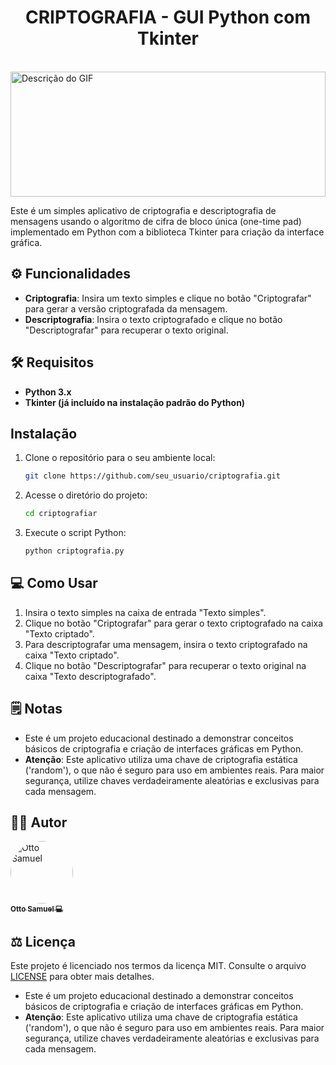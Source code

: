 # <div align="center"> CRIPTOGRAFIA - GUI Python com Tkinter </div>
<br>
<img src="https://i.pinimg.com/originals/52/bd/45/52bd45a1c856245547735b4d8608285e.gif" alt="Descrição do GIF" width="100%" height="200">


Este é um simples aplicativo de criptografia e descriptografia de mensagens usando o algoritmo de cifra de bloco única (one-time pad) implementado em Python com a biblioteca Tkinter para criação da interface gráfica.

## ⚙️ Funcionalidades

- **Criptografia**: Insira um texto simples e clique no botão "Criptografar" para gerar a versão criptografada da mensagem.
- **Descriptografia**: Insira o texto criptografado e clique no botão "Descriptografar" para recuperar o texto original.


## 🛠️ Requisitos

- **Python 3.x**
- **Tkinter (já incluído na instalação padrão do Python)**

## Instalação

1. Clone o repositório para o seu ambiente local:

    ```bash
    git clone https://github.com/seu_usuario/criptografia.git
    ```

2. Acesse o diretório do projeto:

    ```bash
    cd criptografiar
    ```

3. Execute o script Python:

    ```bash
    python criptografia.py
    ```

## 💻 Como Usar

1. Insira o texto simples na caixa de entrada "Texto simples".
2. Clique no botão "Criptografar" para gerar o texto criptografado na caixa "Texto criptado".
3. Para descriptografar uma mensagem, insira o texto criptografado na caixa "Texto criptado".
4. Clique no botão "Descriptografar" para recuperar o texto original na caixa "Texto descriptografado".

## 🗒️ Notas

- Este é um projeto educacional destinado a demonstrar conceitos básicos de criptografia e criação de interfaces gráficas em Python.
- **Atenção**: Este aplicativo utiliza uma chave de criptografia estática ('random'), o que não é seguro para uso em ambientes reais. Para maior segurança, utilize chaves verdadeiramente aleatórias e exclusivas para cada mensagem.

## 🧑‍💻 Autor

<a href="https://github.com/Otto-Samuel">
         <img src="https://avatars.githubusercontent.com/u/162514493?v=4" style="border-radius: 50%" width="100px;" alt="Otto Samuel"/>
         <br />
         <sub><b>Otto Samuel 💻</b></sub>
       </a>

## ⚖️ Licença

Este projeto é licenciado nos termos da licença MIT. Consulte o arquivo [LICENSE](LICENSE) para obter mais detalhes.



- Este é um projeto educacional destinado a demonstrar conceitos básicos de criptografia e criação de interfaces gráficas em Python.
- **Atenção**: Este aplicativo utiliza uma chave de criptografia estática ('random'), o que não é seguro para uso em ambientes reais. Para maior segurança, utilize chaves verdadeiramente aleatórias e exclusivas para cada mensagem.
